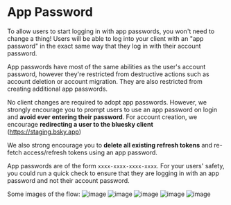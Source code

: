 # App Password

To allow users to start logging in with app passwords, you won't need to change
a thing! Users will be able to log into your client with an "app password" in
the exact same way that they log in with their account password.

App passwords have most of the same abilities as the user's account password,
however they're restricted from destructive actions such as account deletion or
account migration. They are also restricted from creating additional app
passwords.

No client changes are required to adopt app passwords. However, we strongly
encourage you to prompt users to use an app password on login and **avoid ever
entering their password**. For account creation, we encourage **redirecting a user
to the bluesky client** (https://staging.bsky.app)

We also strong encourage you to **delete all existing refresh tokens** and 
re-fetch access/refresh tokens using an app password.

App passwords are of the form `xxxx-xxxx-xxxx-xxxx`. For your users' safety, you
could run a quick check to ensure that they are logging in with an app password
and not their account password.

Some images of the flow:
![image](https://user-images.githubusercontent.com/1243164/233754422-55d600b1-b59c-41ee-a44b-898bc06f65f1.png)
![image](https://user-images.githubusercontent.com/1243164/233754430-9a5efe91-a0fd-448a-9263-0e29b6ccc5a9.png)
![image](https://user-images.githubusercontent.com/1243164/233754396-e708bb24-bdd5-46aa-b798-e67b52593275.png)
![image](https://user-images.githubusercontent.com/1243164/233754403-98e8ecce-d8a1-4e98-9b5f-7e442286deb6.png)
![image](https://user-images.githubusercontent.com/1243164/233754409-a234442c-4a93-40f0-af3e-836eaa2777af.png)
